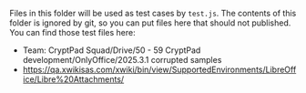 Files in this folder will be used as test cases by `test.js`. The contents
of this folder is ignored by git, so you can put files here that should not
published. You can find those test files here:

- Team: CryptPad Squad/Drive/50 - 59 CryptPad development/OnlyOffice/2025.3.1 corrupted samples
- https://qa.xwikisas.com/xwiki/bin/view/SupportedEnvironments/LibreOffice/Libre%20Attachments/
